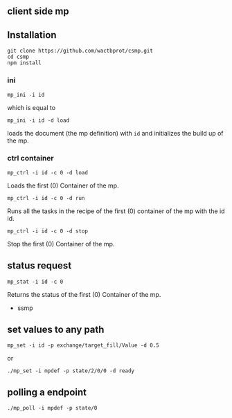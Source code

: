 client side mp
--------------

## Installation

```
git clone https://github.com/wactbprot/csmp.git
cd csmp
npm install
```

### ini

```
mp_ini -i id 
```
which is equal to

```
mp_ini -i id -d load
```


loads the document (the mp definition) with ```id```
and initializes the build up of the mp.


### ctrl container

```
mp_ctrl -i id -c 0 -d load
```

Loads the first (0) Container of the mp.


```
mp_ctrl -i id -c 0 -d run
```

Runs all the tasks in the recipe of the first (0) container of the mp with the id id.


```
mp_ctrl -i id -c 0 -d stop
```

Stop the first (0) Container of the mp.


## status request


```
mp_stat -i id -c 0 
```

Returns the status of the  first (0) Container of the mp.

- ssmp

## set values to any path

```
mp_set -i id -p exchange/target_fill/Value -d 0.5 
```

or

```
./mp_set -i mpdef -p state/2/0/0 -d ready
```


## polling a endpoint

```
./mp_poll -i mpdef -p state/0
```
